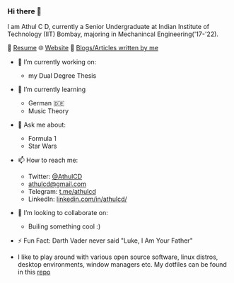 ### Hi there 👋

I am Athul C D, currently a Senior Undergraduate at Indian Institute of Technology (IIT) Bombay, majoring in Mechanincal Engineering('17-'22).   

📝 [Resume](https://athulcd.github.io/cv/) 🌐 [Website](https://athulcd.github.io/) 📝 [Blogs/Articles written by me](https://athulcd.github.io/blog/)

- 🔭 I’m currently working on:
  -  my Dual Degree Thesis

- 🌱 I’m currently learning
  - German 🇩🇪
  - Music Theory

- 💬 Ask me about: 
  - Formula 1
  - Star Wars

- 📫 How to reach me: 
  - Twitter: [@AthulCD](https://twitter.com/AthulCD)
  - [athulcd@gmail.com](mailto:athulcd@gmail.com)
  - Telegram: [t.me/athulcd](https://t.me/athulcd)
  - LinkedIn: [linkedin.com/in/athulcd/](https://www.linkedin.com/in/athulcd/)

- 👯 I’m looking to collaborate on:
  - Builing something cool :)

- ⚡ Fun Fact: Darth Vader never said "Luke, I Am Your Father"

- I like to play around with various open source software, linux distros, desktop environments, window managers etc. My dotfiles can be found in this [repo](https://github.com/athulcd/Manjaro_dotfiles)
